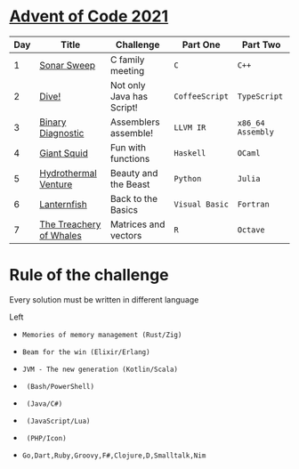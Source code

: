 [Advent of Code 2021](https://adventofcode.com/2021)
==========

| Day | Title       | Challenge        | Part One | Part Two |
| --- | ----------- | ---------------- | -------- | -------- |
| 1 | [Sonar Sweep](https://adventofcode.com/2021/day/1) | C family meeting | `C` | `C++` |
| 2 | [Dive!](https://adventofcode.com/2021/day/2) | Not only Java has Script! | `CoffeeScript` | `TypeScript` |
| 3 | [Binary Diagnostic](https://adventofcode.com/2021/day/3) | Assemblers assemble! | `LLVM IR` | `x86_64 Assembly` |
| 4 | [Giant Squid](https://adventofcode.com/2021/day/4) | Fun with functions | `Haskell` | `OCaml` |
| 5 | [Hydrothermal Venture](https://adventofcode.com/2021/day/5) | Beauty and the Beast | `Python` | `Julia` |
| 6 | [Lanternfish](https://adventofcode.com/2021/day/6) | Back to the Basics | `Visual Basic` | `Fortran` |
| 7 | [The Treachery of Whales](https://adventofcode.com/2021/day/7) | Matrices and vectors | `R` | `Octave` |

Rule of the challenge
===
Every solution must be written in different language


Left
* `Memories of memory management (Rust/Zig)`
* `Beam for the win (Elixir/Erlang)`
* `JVM - The new generation (Kotlin/Scala)`
* ` (Bash/PowerShell)`
* ` (Java/C#)`
* ` (JavaScript/Lua)`
* ` (PHP/Icon)`

* `Go,Dart,Ruby,Groovy,F#,Clojure,D,Smalltalk,Nim`
